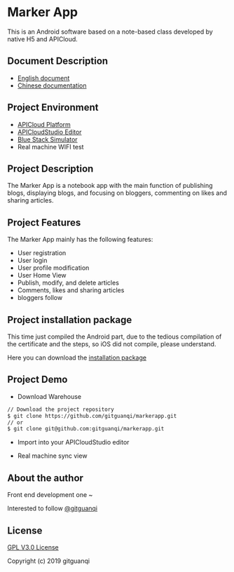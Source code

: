 # Marker App

This is an Android software based on a note-based class developed by native H5 and APICloud.

## Document Description

+ [English document](README.md)
+ [Chinese documentation](zh-CN.md)

## Project Environment

+ [APICloud Platform](https://www.apicloud.com)
+ [APICloudStudio Editor](https://www.apicloud.com/devtools)
+ [Blue Stack Simulator](https://www.bluestacks.cn/)
+ Real machine WIFI test

## Project Description

The Marker App is a notebook app with the main function of publishing blogs, displaying blogs, and focusing on bloggers, commenting on likes and sharing articles.

## Project Features

The Marker App mainly has the following features:

+ User registration
+ User login
+ User profile modification
+ User Home View
+ Publish, modify, and delete articles
+ Comments, likes and sharing articles
+ bloggers follow

## Project installation package

This time just compiled the Android part, due to the tedious compilation of the certificate and the steps, so iOS did not compile, please understand.

Here you can download the [installation package](./app/marker.apk)

## Project Demo

+ Download Warehouse

```sh
// Download the project repository
$ git clone https://github.com/gitguanqi/markerapp.git
// or
$ git clone git@github.com:gitguanqi/markerapp.git
```

+ Import into your APICloudStudio editor

+ Real machine sync view

## About the author

Front end development one ~

Interested to follow [@gitguanqi](https://github.com/gitguanqi)

## License

[GPL V3.0 License](https://www.gnu.org/licenses)

Copyright (c) 2019 gitguanqi
